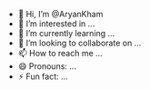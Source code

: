 - 👋 Hi, I’m @AryanKham
- 👀 I’m interested in ...
- 🌱 I’m currently learning ...
- 💞️ I’m looking to collaborate on ...
- 📫 How to reach me ...
- 😄 Pronouns: ...
- ⚡ Fun fact: ...

<!---
AryanKham/AryanKham is a ✨ special ✨ repository because its `README.md` (this file) appears on your GitHub profile.
You can click the Preview link to take a look at your changes.
--->
